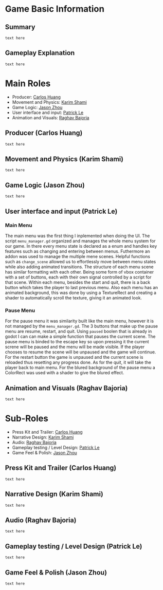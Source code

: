 # Game Basic Information

## Summary

`text here`

## Gameplay Explanation

`text here`

# Main Roles

- Producer: [Carlos Huang](https://github.com/cahuang10)
- Movement and Physics: [Karim Shami](https://github.com/BoiPlex)
- Game Logic: [Jason Zhou](https://github.com/khromeengine)
- User interface and input: [Patrick Le](https://github.com/patple)
- Animation and Visuals: [Raghav Bajoria](https://github.com/RaghavsScarletSplendour)

## Producer (Carlos Huang)

`text here`

## Movement and Physics (Karim Shami)

`text here`

## Game Logic (Jason Zhou)

`text here`

## User interface and input (Patrick Le)

### Main Menu

The main menu was the first thing I inplemented when doing the UI. The script `menu_manager.gd` organized and manages the whole menu system for our game. In there every menu state is declared as a enum and handles key features such as changing and entering between menus. Futhermore an addon was used to manage the multiple mene scenes. Helpful functions such as `change_scene` allowed us to effortlessly move between menu states while also adding animated transitions. The structure of each menu scene has similar formatting with each other. Being some form of vbox container with a set of buttons, each with their own signal controlled by a script for that scene. Within each menu, besides the start and quit, there is a back button which takes the player to last previous menu. Also each menu has an animated background, this was done by using a TextureRect and creating a shader to automatically scroll the texture, giving it an animated look.

### Pause Menu

For the pause menu it was similarity built like the main menu, however it is not managed by the `menu_manager.gd`. The 3 buttons that make up the pause menu are resume, restart, and quit. Using `paused` boolen that is already in godot I can can make a simple function that pauses the current scene. The pause menu is binded to the escape key so upon pressing it the current screne will be paused and the menu will be made visible. If the player chooses to resume the scene will be unpaused and the game will continue. For the restart button the game is unpaused and the current scene is reloaded thus resetting any progress done. As for the quit, it will take the player back to main menu. For the blured background of the pause menu a ColorRect was used with a shader to give the blured effect.

## Animation and Visuals (Raghav Bajoria)

`text here`

# Sub-Roles

- Press Kit and Trailer: [Carlos Huang](https://github.com/cahuang10)
- Narrative Design: [Karim Shami](https://github.com/BoiPlex)
- Audio: [Raghav Bajoria](https://github.com/RaghavsScarletSplendour)
- Gameplay testing / Level Design: [Patrick Le](https://github.com/patple)
- Game Feel & Polish: [Jason Zhou](https://github.com/khromeengine)

## Press Kit and Trailer (Carlos Huang)

`text here`

## Narrative Design (Karim Shami)

`text here`

## Audio (Raghav Bajoria)

`text here`

## Gameplay testing / Level Design (Patrick Le)

`text here`

## Game Feel & Polish (Jason Zhou)

`text here`

